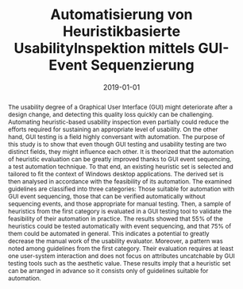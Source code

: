 ---
abstract: 'The usability degree of a Graphical User Interface (GUI) might deteriorate
  after a design change, and detecting this quality loss quickly can be challenging.
  Automating heuristic-based usability inspection even partially could reduce the
  efforts required for sustaining an appropriate level of usability. On the other
  hand, GUI testing is a field highly conversant with automation. The purpose of this
  study is to show that even though GUI testing and usability testing are two distinct
  fields, they might influence each other. It is theorized that the automation of
  heuristic evaluation can be greatly improved thanks to GUI event sequencing, a test
  automation technique. To that end, an existing heuristic set is selected and tailored
  to fit the context of Windows desktop applications. The derived set is then analysed
  in accordance with the feasibility of its automation. The examined guidelines are
  classified into three categories: Those suitable for automation with GUI event sequencing,
  those that can be verified automatically without sequencing events, and those appropriate
  for manual testing. Then, a sample of heuristics from the first category is evaluated
  in a GUI testing tool to validate the feasibility of their automation in practice.
  The results showed that 55% of the heuristics could be tested automatically with
  event sequencing, and that 75% of them could be automated in general. This indicates
  a potential to greatly decrease the manual work of the usability evaluator. Moreover,
  a pattern was noted among guidelines from the first category. Their evaluation requires
  at least one user-system interaction and does not focus on attributes uncatchable
  by GUI testing tools such as the aesthetic value. These results imply that a heuristic
  set can be arranged in advance so it consists only of guidelines suitable for automation.'
authors:
- Amir Banaouas
date: '2019-01-01'
featured: false
links:
- name: Publik
  url: https://publik.tuwien.ac.at/showentry.php?ID=287288&lang=2
publication_types:
- '7'
publishDate: '2019-01-01'
title: Automatisierung von Heuristikbasierte UsabilityInspektion mittels GUI-Event
  Sequenzierung
url_pdf: ''
---